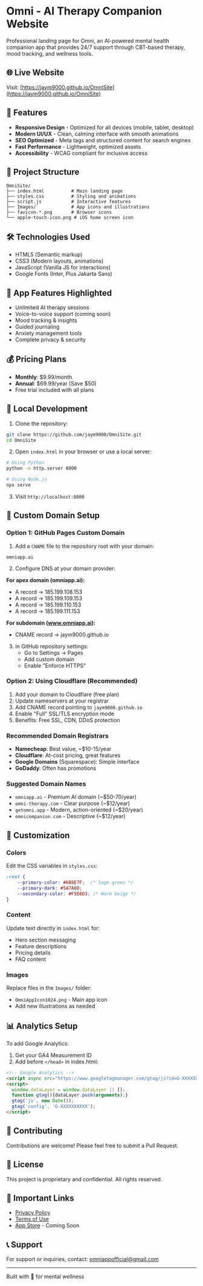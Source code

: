 # Omni - AI Therapy Companion Website

Professional landing page for Omni, an AI-powered mental health companion app that provides 24/7 support through CBT-based therapy, mood tracking, and wellness tools.

## 🌐 Live Website
Visit: [https://jaym9000.github.io/OmniSite](https://jaym9000.github.io/OmniSite)

## 🚀 Features

- **Responsive Design** - Optimized for all devices (mobile, tablet, desktop)
- **Modern UI/UX** - Clean, calming interface with smooth animations
- **SEO Optimized** - Meta tags and structured content for search engines
- **Fast Performance** - Lightweight, optimized assets
- **Accessibility** - WCAG compliant for inclusive access

## 📁 Project Structure

```
OmniSite/
├── index.html          # Main landing page
├── styles.css          # Styling and animations
├── script.js           # Interactive features
├── Images/             # App icons and illustrations
├── favicon-*.png       # Browser icons
└── apple-touch-icon.png # iOS home screen icon
```

## 🛠️ Technologies Used

- HTML5 (Semantic markup)
- CSS3 (Modern layouts, animations)
- JavaScript (Vanilla JS for interactions)
- Google Fonts (Inter, Plus Jakarta Sans)

## 📱 App Features Highlighted

- Unlimited AI therapy sessions
- Voice-to-voice support (coming soon)
- Mood tracking & insights
- Guided journaling
- Anxiety management tools
- Complete privacy & security

## 💰 Pricing Plans

- **Monthly**: $9.99/month
- **Annual**: $69.99/year (Save $50)
- Free trial included with all plans

## 🔧 Local Development

1. Clone the repository:
```bash
git clone https://github.com/jaym9000/OmniSite.git
cd OmniSite
```

2. Open `index.html` in your browser or use a local server:
```bash
# Using Python
python -m http.server 8000

# Using Node.js
npx serve
```

3. Visit `http://localhost:8000`

## 📝 Custom Domain Setup

### Option 1: GitHub Pages Custom Domain

1. Add a `CNAME` file to the repository root with your domain:
```
omniapp.ai
```

2. Configure DNS at your domain provider:

**For apex domain (omniapp.ai):**
- A record → 185.199.108.153
- A record → 185.199.109.153
- A record → 185.199.110.153
- A record → 185.199.111.153

**For subdomain (www.omniapp.ai):**
- CNAME record → jaym9000.github.io

3. In GitHub repository settings:
   - Go to Settings → Pages
   - Add custom domain
   - Enable "Enforce HTTPS"

### Option 2: Using Cloudflare (Recommended)

1. Add your domain to Cloudflare (free plan)
2. Update nameservers at your registrar
3. Add CNAME record pointing to `jaym9000.github.io`
4. Enable "Full" SSL/TLS encryption mode
5. Benefits: Free SSL, CDN, DDoS protection

### Recommended Domain Registrars

- **Namecheap**: Best value, ~$10-15/year
- **Cloudflare**: At-cost pricing, great features
- **Google Domains** (Squarespace): Simple interface
- **GoDaddy**: Often has promotions

### Suggested Domain Names

- `omniapp.ai` - Premium AI domain (~$50-70/year)
- `omni-therapy.com` - Clear purpose (~$12/year)
- `getomni.app` - Modern, action-oriented (~$20/year)
- `omnicompanion.com` - Descriptive (~$12/year)

## 🎨 Customization

### Colors
Edit the CSS variables in `styles.css`:
```css
:root {
    --primary-color: #6B8E7F;  /* Sage green */
    --primary-dark: #5A7A6D;
    --secondary-color: #F5E6D3; /* Warm beige */
}
```

### Content
Update text directly in `index.html` for:
- Hero section messaging
- Feature descriptions
- Pricing details
- FAQ content

### Images
Replace files in the `Images/` folder:
- `OmniAppIcon1024.png` - Main app icon
- Add new illustrations as needed

## 📊 Analytics Setup

To add Google Analytics:

1. Get your GA4 Measurement ID
2. Add before `</head>` in index.html:
```html
<!-- Google Analytics -->
<script async src="https://www.googletagmanager.com/gtag/js?id=G-XXXXXXXXXX"></script>
<script>
  window.dataLayer = window.dataLayer || [];
  function gtag(){dataLayer.push(arguments);}
  gtag('js', new Date());
  gtag('config', 'G-XXXXXXXXXX');
</script>
```

## 🤝 Contributing

Contributions are welcome! Please feel free to submit a Pull Request.

## 📄 License

This project is proprietary and confidential. All rights reserved.

## 🔗 Important Links

- [Privacy Policy](https://jaym9000.github.io/OmniPrivacyPolicy/)
- [Terms of Use](https://www.apple.com/legal/internet-services/itunes/dev/stdeula/)
- [App Store](#) - Coming Soon

## 📞 Support

For support or inquiries, contact: omniappofficial@gmail.com

---

Built with 💚 for mental wellness